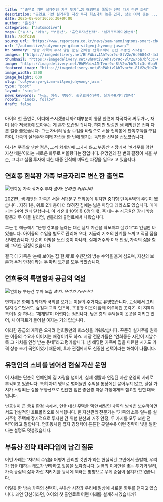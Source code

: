 ```yaml
---
title: "“출연료 기반 실거주형 자산 투자”…샘 해밍턴의 똑똑한 선택 다시 한번 화제"
description: "출연료 기반 실거주형 자산 투자 희소가치 높은 입지, 상승 여력 충분 ..."
date: 2025-08-05T10:06:30+09:00
author: "윤신애"
categories: ["automotive"]
tags: ["뉴스", "이슈", "부동산", "출연료자산전략", "실거주프리미엄분석"]
hash: 7adfc188
source_url: "https://www.reportera.co.kr/news/sam-hammingtons-smart-choice/"
url: "/automotive/culyeonryo-giban-silgeojuhyeong-jasan/"
h5_summary: "방송 가족의 투자 실험 눈길 연희동 단독주택이 던진 부동산 시사점"
images: ["https://imagedelivery.net/BhPWbivJAhTvor9c-8lV2w/6c9684e2-4cbd-4e77-0315-ec6267692d00/public", "https://imagedelivery.net/BhPWbivJAhTvor9c-8lV2w/df6358b6-23d5-4369-c078-6789b1250200/public", "https://imagedelivery.net/BhPWbivJAhTvor9c-8lV2w/bb7bfc3c-6ba9-49c3-0585-d041bb173600/public"]
thumbnail: "https://imagedelivery.net/BhPWbivJAhTvor9c-8lV2w/bb7bfc3c-6ba9-49c3-0585-d041bb173600/public"
image: "https://imagedelivery.net/BhPWbivJAhTvor9c-8lV2w/bb7bfc3c-6ba9-49c3-0585-d041bb173600/public"
featured_image: "https://imagedelivery.net/BhPWbivJAhTvor9c-8lV2w/bb7bfc3c-6ba9-49c3-0585-d041bb173600/public"
image_width: 1200
image_height: 630
slug: "culyeonryo-giban-silgeojuhyeong-jasan"
type: "post"
layout: "single"
news_keywords: "뉴스, 이슈, 부동산, 출연료자산전략, 실거주프리미엄분석"
robots: "index, follow"
draft: false
---
```


아이의 첫 출연료, 어디에 쓰시겠습니까? 대부분이 통장 한켠에 차곡차곡 써두거나, 재미 삼아 저금통에 모아두는 게 흔한 모습일 겁니다. 하지만 방송인 샘 해밍턴은 전혀 다른 길을 골랐습니다. 그는 자녀의 방송 수입을 바탕으로 서울 연희동에 단독주택을 구입하며, 가족의 실거주와 미래 자산을 한 번에 챙기는 독특한 선택을 선보였습니다.

여기서 주목할 만한 점은, 그저 화제성에 그치지 않고 부동산 시장에서 ‘실거주를 겸한 자산 배분’이라는 새로운 화두로 떠올랐다는 점입니다. 유명인의 한 번의 결정이 서울 부촌, 그리고 실물 투자에 대한 대중 인식에 미묘한 파장을 일으키고 있습니다.

## 연희동 한복판 가족 보금자리로 변신한 출연료

![연희동 가족 실거주 투자](https://imagedelivery.net/BhPWbivJAhTvor9c-8lV2w/df6358b6-23d5-4369-c078-6789b1250200/public)
*출처: 온라인 커뮤니티*


2021년, 샘 해밍턴 가족은 서울 서대문구 연희동에 위치한 중대형 단독주택의 주인이 됐습니다. 지하 1층, 위로 2개 층이 더 얹혀진 집에는 넓은 마당과 테라스도 있습니다. 매매가는 24억 원에 달합니다. 이 가운데 10명 중 8명의 몫, 즉 대다수 자금원은 장기 방송 활동과 두 아들 윌리엄, 벤틀리의 출연료에서 나왔습니다.

그는 한 예능에서 “은행 잔고를 늘리는 대신 실제 자산을 확보하고 싶었다”고 언급한 바 있습니다. 아이들의 수입을 별도로 관리해 오다, 저금리 기조의 한계를 느끼고 직접 집을 선택했습니다. 단순히 이익을 노린 것이 아니라, 실제 거주와 미래 안정, 가족의 삶을 함께 고려한 결정이었습니다.

결국 이 가족은 ‘눈에 보이는 집 한 채’로 수년간의 방송 수익을 옮겨 심으며, 자산의 보존과 주거 안정이라는 두 마리 토끼를 모두 잡았습니다.

## 연희동의 특별함과 공급의 역설

![연희동 부동산 투자 모습](https://imagedelivery.net/BhPWbivJAhTvor9c-8lV2w/6c9684e2-4cbd-4e77-0315-ec6267692d00/public)
*출처: 온라인 커뮤니티*


연희동은 한때 청와대와 국회를 오가는 이들의 주거지로 유명했습니다. 도심에서 그리 멀지 않으면서도, 숲길과 교육 인프라, 조용한 이웃이 함께 어우러진 곳이죠. 이 지역의 특이점 중 하나는 ‘재개발’이 어렵다는 점입니다. 낮은 층의 주택들이 곳곳을 지키고 있어, 새 아파트가 들어설 여지는 거의 없습니다.

이러한 공급의 제약은 오히려 연희동만의 희소성을 키워왔습니다. 꾸준히 실거주를 원하는 이들의 수요가 이어지는 배경이기도 하죠. 시장 전문가들은 “연희동은 시간이 지날수록 그 가치를 인정 받는 동네”라고 평가합니다. 샘 해밍턴 가족이 집을 마련한 시기도 가격 상승 초기 국면이었기 때문에, 투자 관점에서도 신중한 선택이라는 해석이 나옵니다.

## 유명인의 소비를 넘어선 현실 자산 운영

이 사례는 단순히 연예인의 집 자랑을 넘어서, 실제 생활과 연결된 자산 운영의 사례로 부각되고 있습니다. 특히 자녀 명의로 벌어들인 수익을 통장에만 묻어두지 않고, 실질 가치가 보장되는 실물 부동산으로 전환한 점은 중산층 이상 가정에게도 참고할 만한 대목입니다.

변동성이 큰 금융 환경 속에서, 현금 대신 주택을 택한 해밍턴 가족의 방식은 보수적이면서도 현실적인 포트폴리오로 해석됩니다. 한 자산관리 전문가는 “가족의 소득 일부를 실거주형 주택에 장기적으로 투자한 건 위험 분산과 거주 안정, 두 가지를 모두 꾀한 전략”이라고 말합니다. 연희동처럼 입지 경쟁력이 튼튼한 곳일수록 이런 전략이 빛을 발한다는 설명도 덧붙였습니다.

## 부동산 전략 패러다임에 남긴 질문

이번 사례는 ‘자녀의 수입을 어떻게 관리할 것인가’라는 현실적인 고민에서 출발해, 우리가 집을 대하는 태도가 변화하고 있음을 보여줍니다. 눈앞의 이익만을 좇는 투기와 달리, 가족 중심의 삶과 자산 지키기를 동시에 꾀하는 방향으로 무게 중심이 옮겨가고 있습니다.

이렇듯 한 방송 가족의 선택이, 부동산 시장과 우리네 일상에 새로운 화두를 던지고 있습니다. 과연 당신이라면, 아이의 첫 출연료로 어떤 미래를 설계하시겠습니까?
